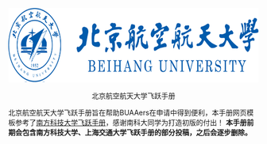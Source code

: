 <p align="center">
  <a href="https://survivesjtu.github.io/SJTU-Application/#/">
    <img alt="docsify" src="./docs/src/_media/buaa-logo.png" height="150">
  </a>
</p>

<p align="center">
  北京航空航天大学飞跃手册
</p>

北京航空航天大学飞跃手册旨在帮助BUAAers在申请中得到便利，本手册网页模板参考了<a href="https://github.com/SUSTech-Application/2019-Fall">南方科技大学飞跃手册</a>，感谢南科大同学为打造初版的付出！
**本手册前期会包含南方科技大学、上海交通大学飞跃手册的部分投稿，之后会逐步删除。**